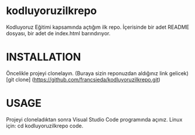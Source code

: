 # kodluyoruzilkrepo
Kodluyoruz Eğitimi kapsamında açtığım ilk repo. İçerisinde bir adet README dosyası, bir adet de index.html barındırıyor.
# INSTALLATION
Öncelikle projeyi clonelayın. (Buraya sizin reponuzdan aldığınız link gelicek)
[git clone] (https://github.com/francsieda/kodluyoruzilkrepo.git)
# USAGE
Projeyi cloneladıktan sonra Visual Studio Code programında açınız.
Linux için:
cd kodluyoruzilkrepo
code.
